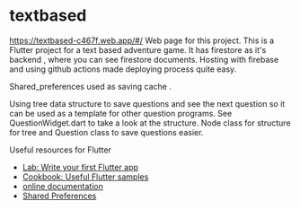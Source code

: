 # textbased
https://textbased-c467f.web.app/#/ Web page for this project.
This is a Flutter project for a text based adventure game. It has firestore as it's backend , where you can see firestore documents. Hosting with firebase and using github actions made deploying process quite easy.

Shared_preferences used as saving cache .

Using tree data structure to save questions and see the next question so it can be used as a template for other question programs. See QuestionWidget.dart to take a look at the structure.
Node class for structure for tree and Question class to save questions easier.


Useful resources for Flutter
- [Lab: Write your first Flutter app](https://flutter.dev/docs/get-started/codelab)
- [Cookbook: Useful Flutter samples](https://flutter.dev/docs/cookbook)
- [online documentation](https://flutter.dev/docs)
- [Shared Preferences](https://flutter.dev/docs/cookbook/persistence/key-value)

